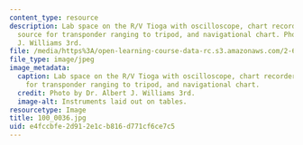 ```yaml
---
content_type: resource
description: Lab space on the R/V Tioga with oscilloscope, chart recorder, signal
  source for transponder ranging to tripod, and navigational chart. Photo by Dr. Albert
  J. Williams 3rd.
file: /media/https%3A/open-learning-course-data-rc.s3.amazonaws.com/2-693-principles-of-oceanographic-instrument-systems-sensors-and-measurements-13-998-spring-2004/e4fccbfe2d912e1cb816d771cf6ce7c5_100_0036.jpg
file_type: image/jpeg
image_metadata:
  caption: Lab space on the R/V Tioga with oscilloscope, chart recorder, signal source
    for transponder ranging to tripod, and navigational chart.
  credit: Photo by Dr. Albert J. Williams 3rd.
  image-alt: Instruments laid out on tables.
resourcetype: Image
title: 100_0036.jpg
uid: e4fccbfe-2d91-2e1c-b816-d771cf6ce7c5
---
```

